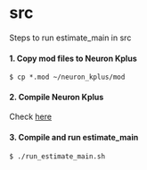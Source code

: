 # src
Steps to run estimate_main in src
#### 1. Copy mod files to Neuron Kplus
```
$ cp *.mod ~/neuron_kplus/mod
```

#### 2. Compile Neuron Kplus
Check [here](https://github.com/sc4brain/neuron_kplus)

#### 3. Compile and run estimate_main
```
$ ./run_estimate_main.sh
```
